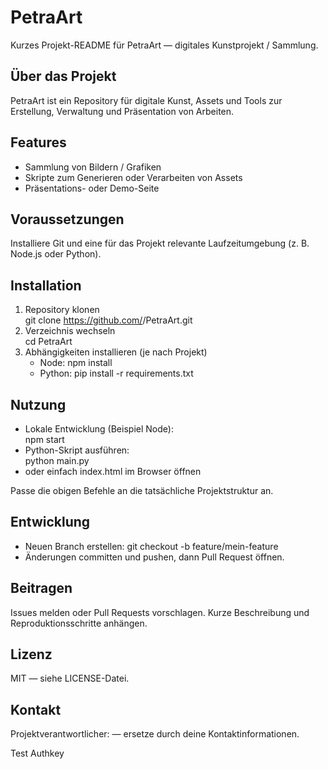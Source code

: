 # PetraArt

Kurzes Projekt-README für PetraArt — digitales Kunstprojekt / Sammlung.

## Über das Projekt
PetraArt ist ein Repository für digitale Kunst, Assets und Tools zur Erstellung, Verwaltung und Präsentation von Arbeiten.

## Features
- Sammlung von Bildern / Grafiken
- Skripte zum Generieren oder Verarbeiten von Assets
- Präsentations- oder Demo-Seite

## Voraussetzungen
Installiere Git und eine für das Projekt relevante Laufzeitumgebung (z. B. Node.js oder Python).

## Installation
1. Repository klonen  
    git clone https://github.com/<user>/PetraArt.git
2. Verzeichnis wechseln  
    cd PetraArt
3. Abhängigkeiten installieren (je nach Projekt)
    - Node: npm install
    - Python: pip install -r requirements.txt

## Nutzung
- Lokale Entwicklung (Beispiel Node):  
  npm start
- Python-Skript ausführen:  
  python main.py
- oder einfach index.html im Browser öffnen

Passe die obigen Befehle an die tatsächliche Projektstruktur an.

## Entwicklung
- Neuen Branch erstellen: git checkout -b feature/mein-feature  
- Änderungen committen und pushen, dann Pull Request öffnen.

## Beitragen
Issues melden oder Pull Requests vorschlagen. Kurze Beschreibung und Reproduktionsschritte anhängen.

## Lizenz
MIT — siehe LICENSE-Datei.

## Kontakt
Projektverantwortlicher: <Name> — ersetze durch deine Kontaktinformationen.

<!-- TODO: README an konkret verwendete Technologien, Ordnerstruktur und Beispiele anpassen -->

Test Authkey
